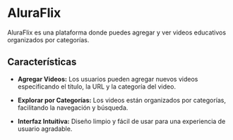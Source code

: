 # AluraFlix

AluraFlix es una plataforma donde puedes agregar y ver videos educativos organizados por categorías.

## Características

- **Agregar Videos:** Los usuarios pueden agregar nuevos videos especificando el título, la URL y la categoría del video.
  
- **Explorar por Categorías:** Los videos están organizados por categorías, facilitando la navegación y búsqueda.

- **Interfaz Intuitiva:** Diseño limpio y fácil de usar para una experiencia de usuario agradable.
